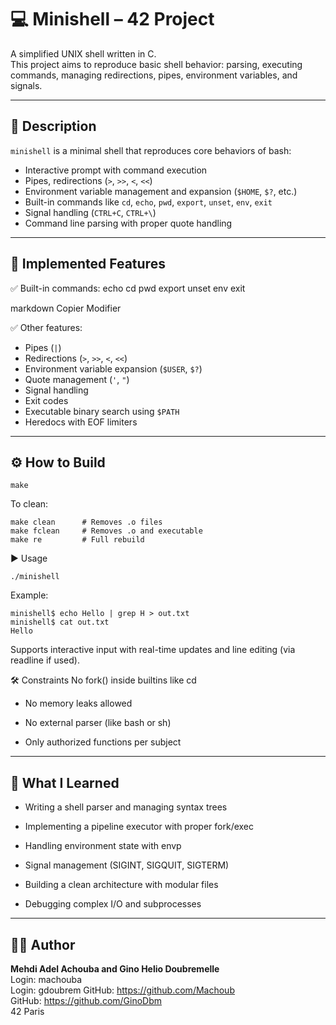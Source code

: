 # 💻 Minishell – 42 Project

A simplified UNIX shell written in C.  
This project aims to reproduce basic shell behavior: parsing, executing commands, managing redirections, pipes, environment variables, and signals.

---

## 📌 Description

`minishell` is a minimal shell that reproduces core behaviors of bash:

- Interactive prompt with command execution
- Pipes, redirections (`>`, `>>`, `<`, `<<`)
- Environment variable management and expansion (`$HOME`, `$?`, etc.)
- Built-in commands like `cd`, `echo`, `pwd`, `export`, `unset`, `env`, `exit`
- Signal handling (`CTRL+C`, `CTRL+\`)
- Command line parsing with proper quote handling

---

## 🧠 Implemented Features

✅ Built-in commands:
echo cd pwd export unset env exit

markdown
Copier
Modifier

✅ Other features:
- Pipes (`|`)
- Redirections (`>`, `>>`, `<`, `<<`)
- Environment variable expansion (`$USER`, `$?`)
- Quote management (`'`, `"`)
- Signal handling
- Exit codes
- Executable binary search using `$PATH`
- Heredocs with EOF limiters

---

## ⚙️ How to Build

```
make
```
To clean:

```
make clean      # Removes .o files
make fclean     # Removes .o and executable
make re         # Full rebuild
```
▶️ Usage
```
./minishell
```
Example:

```
minishell$ echo Hello | grep H > out.txt
minishell$ cat out.txt
Hello
```
Supports interactive input with real-time updates and line editing (via readline if used).


🛠️ Constraints
No fork() inside builtins like cd

- No memory leaks allowed

- No external parser (like bash or sh)

- Only authorized functions per subject

---


## 🧠 What I Learned
- Writing a shell parser and managing syntax trees

- Implementing a pipeline executor with proper fork/exec

- Handling environment state with envp

- Signal management (SIGINT, SIGQUIT, SIGTERM)

- Building a clean architecture with modular files

- Debugging complex I/O and subprocesses

---


## 👨‍💻 Author
**Mehdi Adel Achouba and Gino Helio Doubremelle**  
Login: machouba  
Login: gdoubrem 
GitHub: https://github.com/Machoub  
GitHub: https://github.com/GinoDbm  
42 Paris  

